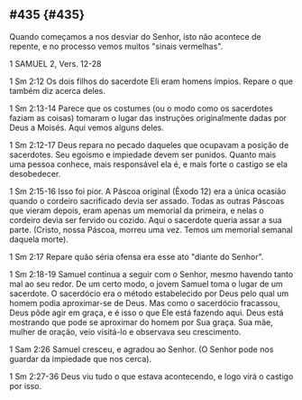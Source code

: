 ## #435 {#435}

Quando começamos a nos desviar do Senhor, isto não acontece de repente, e no processo vemos muitos &quot;sinais vermelhas&quot;.

1 SAMUEL 2, Vers. 12-28

1 Sm 2:12 Os dois filhos do sacerdote Eli eram homens ímpios. Repare o que também diz acerca deles.

1 Sm 2:13-14 Parece que os costumes (ou o modo como os sacerdotes faziam as coisas) tomaram o lugar das instruções originalmente dadas por Deus a Moisés. Aqui vemos alguns deles.

1 Sm 2:12-17 Deus repara no pecado daqueles que ocupavam a posição de sacerdotes. Seu egoísmo e impiedade devem ser punidos. Quanto mais uma pessoa conhece, mais responsável ela é, e mais forte o castigo se ela desobedecer.

1 Sm 2:15-16 Isso foi pior. A Páscoa original (Êxodo 12) era a única ocasião quando o cordeiro sacrificado devia ser assado. Todas as outras Páscoas que vieram depois, eram apenas um memorial da primeira, e nelas o cordeiro devia ser fervido ou cozido. Aqui o sacerdote queria assar a sua parte. (Cristo, nossa Páscoa, morreu uma vez. Temos um memorial semanal daquela morte).

1 Sm 2:17 Repare quão séria ofensa era esse ato &quot;diante do Senhor&quot;.

1 Sm 2:18-19 Samuel continua a seguir com o Senhor, mesmo havendo tanto mal ao seu redor. De um certo modo, o jovem Samuel toma o lugar de um sacerdote. O sacerdócio era o método estabelecido por Deus pelo qual um homem podia aproximar-se de Deus. Mas como o sacerdócio fracassou, Deus pôde agir em graça, e é isso o que Ele está fazendo aqui. Deus está mostrando que pode se aproximar do homem por Sua graça. Sua mãe, mulher de oração, veio visitá-lo e observava seu crescimento.

1 Sam 2:26 Samuel cresceu, e agradou ao Senhor. (O Senhor pode nos guardar da impiedade que nos cerca).

1 Sm 2:27-36 Deus viu tudo o que estava acontecendo, e logo virá o castigo por isso.